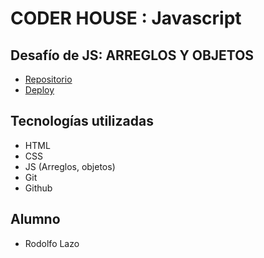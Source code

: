 # CODER HOUSE : Javascript

## Desafío de JS: ARREGLOS Y OBJETOS

- [Repositorio](https://github.com/rodolfolazo/coder-inmobiliaria)
- [Deploy](https://rodolfolazo.github.io/coder-inmobiliaria/)

## Tecnologías utilizadas

- HTML
- CSS
- JS (Arreglos, objetos)
- Git
- Github

## Alumno

- Rodolfo Lazo
